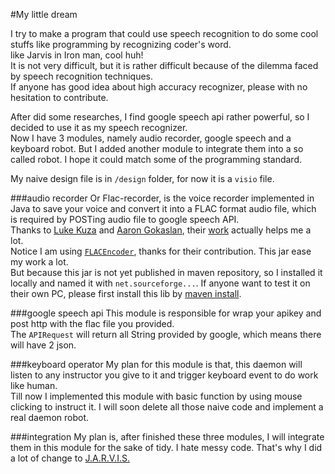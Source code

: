#My little dream

I try to make a program that could use speech recognition to do some cool stuffs like programming by recognizing coder's word.   
like Jarvis in Iron man, cool huh!   
It is not very difficult, but it is rather difficult because of the dilemma faced by speech recognition techniques.  
If anyone has good idea about high accuracy recognizer, please with no hesitation to contribute.  

After did some researches, I find google speech api rather powerful, so I decided to use it as my speech recognizer.    
Now I have 3 modules, namely audio recorder, google speech and a keyboard robot.  But I added another module to integrate them into a so called robot. I hope it could match some of the programming standard.

My naive design file is in `/design` folder, for now it is a `visio` file.  

###audio recorder
Or Flac-recorder, is the voice recorder implemented in Java to save your voice and convert it into a FLAC format audio file, which is required by POSTing audio file to google speech API.  
Thanks to [Luke Kuza](https://github.com/lkuza2) and [Aaron Gokaslan](https://github.com/Skylion007), their [work](https://github.com/lkuza2/java-speech-api) actually helps me a lot.   
Notice I am using [`FLACEncoder`](http://sourceforge.net/projects/javaflacencoder/), thanks for their contribution. This jar ease my work a lot.  
But because this jar is not yet published in maven repository, so I installed it locally and named it with `net.sourceforge...`. If anyone want to test it on their own PC, please first install this lib by [maven install](http://rugal.ga/development/2014/08/24/install-local-jar-to-local-repository/).  


###google speech api
This module is responsible for wrap your apikey and post http with the flac file you provided.  
The `APIRequest` will return all String provided by google, which means there will have 2 json.

###keyboard operator
My plan for this module is that, this daemon will listen to any instructor you give to it and trigger keyboard event to do work like human.  
Till now I implemented this module with basic function by using mouse clicking to instruct it. 
I will soon delete all those naive code and implement a real daemon robot.


###integration
My plan is, after finished these three modules, I will integrate them in this module for the sake of tidy. I hate messy code. That's why I did a lot of change to [J.A.R.V.I.S.](https://github.com/lkuza2/java-speech-api)